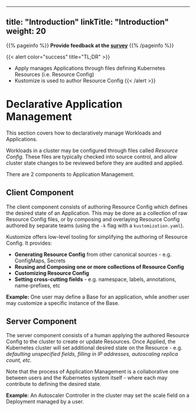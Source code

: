 
---
title: "Introduction"
linkTitle: "Introduction"
weight: 20
---

{{% pageinfo %}}
**Provide feedback at the [survey](https://www.surveymonkey.com/r/CLQBQHR)**
{{% /pageinfo %}}

{{< alert color="success" title="TL;DR" >}}
- Apply manages Applications through files defining Kubernetes Resources (i.e. Resource Config)
- Kustomize is used to author Resource Config
{{< /alert >}}


# Declarative Application Management

This section covers how to declaratively manage Workloads and Applications.

Workloads in a cluster may be configured through files called *Resource Config*.  These files are
typically checked into source control, and allow cluster state changes to be reviewed before they
are audited and applied.

There are 2 components to Application Management.

## Client Component

The client component consists of authoring Resource Config which defines the desired state
of an Application. This may be done as a collection of raw Resource Config files, or by
composing and overlaying Resource Config authored by separate teams
(using the `-k` flag with a `kustomization.yaml`).

Kustomize offers low-level tooling for simplifying the authoring of Resource Config.  It provides:

- **Generating Resource Config** from other canonical sources - e.g. ConfigMaps, Secrets
- **Reusing and Composing one or more collections of Resource Config**
- **Customizing Resource Config**
- **Setting cross-cutting fields** - e.g. namespace, labels, annotations, name-prefixes, etc

**Example:** One user may define a Base for an application,  while another user may customize
a specific instance of the Base.

## Server Component

The server component consists of a human applying the authored Resource Config to the cluster
to create or update Resources.  Once Applied, the Kubernetes cluster will set additional desired
state on the Resource - e.g. *defaulting unspecified fields, filling in IP addresses, autoscaling
replica count, etc.*

Note that the process of Application Management is a collaborative one between users and the
Kubernetes system itself - where each may contribute to defining the desired state.

**Example**: An Autoscaler Controller in the cluster may set the scale field on a Deployment managed by a user.